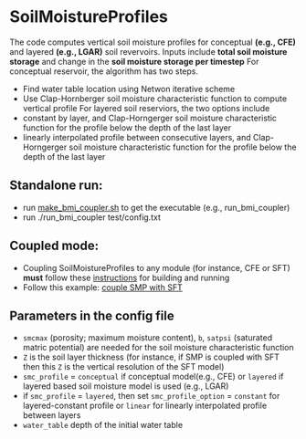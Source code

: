 # SoilMoistureProfiles
 The code computes vertical soil moisture profiles for conceptual **(e.g., CFE)** and layered **(e.g., LGAR)** soil revervoirs.
 Inputs include **total soil moisture storage** and change in the **soil moisture storage per timestep**
 For conceptual reservoir, the algorithm has two steps.
  * Find water table location using Netwon iterative scheme
  * Use Clap-Hornberger soil moisture characteristic function to compute vertical profile
 For layered soil reserviors, the two options include 
  * constant by layer, and Clap-Horngerger soil moisture characteristic function for the profile below the depth of the last layer
  * linearly interpolated profile between consecutive layers, and Clap-Horngerger soil moisture characteristic function for the profile below the depth of the last layer
  
## Standalone run:
 * run [make_bmi_coupler.sh](https://github.com/NOAA-OWP/SoilMoistureProfiles/blob/main/make_bmi_coupler.sh) to get the executable (e.g., run_bmi_coupler)
 * run ./run_bmi_coupler test/config.txt

## Coupled mode:
 * Coupling SoilMoistureProfiles to any module (for instance, CFE or SFT) **must** follow these [instructions](https://github.com/NOAA-OWP/SoilFreezeThaw/tree/ajk/sft_only) for building and running
 * Follow this example: [couple SMP with SFT](https://github.com/NOAA-OWP/SoilFreezeThaw/blob/master/src/main_cfe_aorc_pet_ftm.cxx)

## Parameters in the config file
* `smcmax` (porosity; maximum moisture content), `b`, `satpsi` (saturated matric potential) are needed for the soil moisture characteristic function
* `Z` is the soil layer thickness (for instance, if SMP is coupled with SFT then this `Z` is the vertical resolution of the SFT model)
* `smc_profile` = `conceptual` if conceptual model(e.g., CFE) or `layered` if layered based soil moisture model is used (e.g., LGAR)
* if `smc_profile` = `layered`, then set `smc_profile_option` = `constant` for layered-constant profile or `linear`  for linearly interpolated profile between layers
* `water_table` depth of the initial water table
